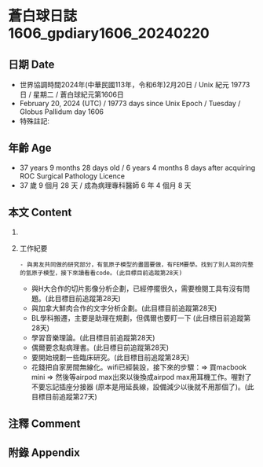 [_metadata_:encoding]: - "utf-8"
[_metadata_:language]: - "zh-Hant-TW"
[_metadata_:fileformat]: - "markdown"
[_metadata_:MIME_type]: - "text/plain"
[_metadata_:markdown_version]: - "commonmark version 0.30"
[_metadata_:markdown_spec]: - "https://spec.commonmark.org/0.30/"

# 蒼白球日誌1606_gpdiary1606_20240220 #

## 日期 Date ##

* 世界協調時間2024年(中華民國113年，令和6年)2月20日 / Unix 紀元 19773 日 / 星期二 / 蒼白球紀元第1606日
* February 20, 2024 (UTC) / 19773 days since Unix Epoch / Tuesday / Globus Pallidum day 1606
* 特殊註記:

## 年齡 Age ##

* 37 years 9 months 28 days old / 6 years 4 months 8 days after acquiring ROC Surgical Pathology Licence
* 37 歲 9 個月 28 天 / 成為病理專科醫師 6 年 4 個月 8 天

## 本文 Content ##

1. 

    
2. 工作紀要

       - 與男友共同做的研究部分，有氫原子模型的畫圖要做，有FEM要學。找到了別人寫的完整的氫原子模型，接下來讀看看code。(此目標目前追蹤第28天)
   - 與H大合作的切片影像分析企劃，已經停擺很久，需要檢閱工具有沒有問題。(此目標目前追蹤第28天)
   - 與加拿大鮮肉合作的文字分析企劃。(此目標目前追蹤第28天)
   - BL學科搬遷，主要是助理在規劃，但偶爾也要盯一下 (此目標目前追蹤第28天)
   - 學習音樂理論。(此目標目前追蹤第28天)
   - 偶爾要念點病理書。(此目標目前追蹤第28天)
   - 要開始規劃一些臨床研究。(此目標目前追蹤第28天)
   - 花錢把自家房間無線化。wifi已經裝設，接下來的步驟：=> 買macbook mini => 然後等airpod max出來以後換成airpod max用耳機工作。喔對了不要忘記插座分接器 (原本是用延長線，設備減少以後就不用那個了)。(此目標目前追蹤第27天)


## 注釋 Comment ##


## 附錄 Appendix ##

